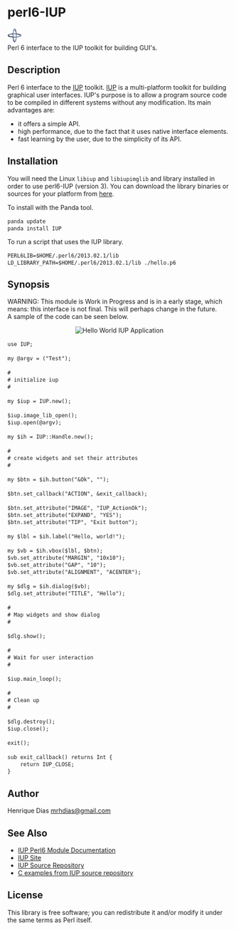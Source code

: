 perl6-IUP
=========

![IUP Logo](logotype/logo_32x32.png)  
Perl 6 interface to the IUP toolkit for building GUI's.

Description
-----------
Perl 6 interface to the [IUP][2] toolkit. [IUP][2] is a multi-platform toolkit for
building graphical user interfaces. IUP's purpose is to allow a program
source code to be compiled in different systems without any modification.
Its main advantages are:

* it offers a simple API.
* high performance, due to the fact that it uses native interface elements.
* fast learning by the user, due to the simplicity of its API.

Installation
------------
You will need the Linux `libiup` and `libiupimglib` and library installed in order to use perl6-IUP (version 3).
You can download the library binaries or sources for your platform from [here][5].

To install with the Panda tool.

	panda update
	panda install IUP

To run a script that uses the IUP library.

	PERL6LIB=$HOME/.perl6/2013.02.1/lib LD_LIBRARY_PATH=$HOME/.perl6/2013.02.1/lib ./hello.p6

Synopsis
--------
WARNING: This module is Work in Progress and is in a early stage, which means:
this interface is not final. This will perhaps change in the future.  
A sample of the code can be seen below.

<p align="center">
<img src="https://raw.github.com/mrhdias/perl6-IUP/master/examples/images/widgets.png" alt="Hello World IUP Application"/>
</p>

	use IUP;

	my @argv = ("Test");

	#
	# initialize iup
	#

	my $iup = IUP.new();

	$iup.image_lib_open();
	$iup.open(@argv);

	my $ih = IUP::Handle.new();

	#
	# create widgets and set their attributes
	#

	my $btn = $ih.button("&Ok", "");

	$btn.set_callback("ACTION", &exit_callback);

	$btn.set_attribute("IMAGE", "IUP_ActionOk");
	$btn.set_attribute("EXPAND", "YES");
	$btn.set_attribute("TIP", "Exit button");

	my $lbl = $ih.label("Hello, world!");

	my $vb = $ih.vbox($lbl, $btn);
	$vb.set_attribute("MARGIN", "10x10");
	$vb.set_attribute("GAP", "10");
	$vb.set_attribute("ALIGNMENT", "ACENTER");

	my $dlg = $ih.dialog($vb);
	$dlg.set_attribute("TITLE", "Hello");

	#
	# Map widgets and show dialog
	#

	$dlg.show();

	#
	# Wait for user interaction
	#

	$iup.main_loop();

	#
	# Clean up
	#

	$dlg.destroy();
	$iup.close();

	exit();

	sub exit_callback() returns Int {
		return IUP_CLOSE;
	}

Author
------
Henrique Dias <mrhdias@gmail.com>

See Also
--------
* [IUP Perl6 Module Documentation][1]
* [IUP Site][2]  
* [IUP Source Repository][3]
* [C examples from IUP source repository][4]

License
-------

This library is free software; you can redistribute it and/or modify it under the same terms as Perl itself.

[1]: lib/IUP.pod "IUP Perl6 Module Documentation"
[2]: http://www.tecgraf.puc-rio.br/iup/ "IUP - Portable User Interface"
[3]: http://iup.cvs.sourceforge.net/viewvc/iup/iup/ "IUP Source Repository"
[4]: http://iup.cvs.sourceforge.net/viewvc/iup/iup/test/ "C examples from IUP source repository"
[5]: http://sourceforge.net/projects/iup/files/3.7/ "IUP Downloads"
